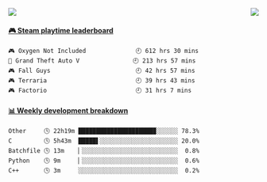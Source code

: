 <p>
  <img src="https://moe-count.vercel.app/?name=anyfan">
  <img src="https://weather-icon.anyfan.repl.co/@shanghai" align="right">
</p>


<!-- steam-box start -->
#### <a href="https://gist.github.com/2bb05a98c541b99e8793360d7e14488a" target="_blank">🎮 Steam playtime leaderboard</a>
```text
🎮 Oxygen Not Included              🕘 612 hrs 30 mins
🚓 Grand Theft Auto V               🕘 213 hrs 57 mins
🎮 Fall Guys                        🕘 42 hrs 57 mins
🎮 Terraria                         🕘 39 hrs 43 mins
🎮 Factorio                         🕘 31 hrs 7 mins
```
<!-- Powered by https://github.com/YouEclipse/steam-box . -->
<!-- steam-box end -->



<!-- waka-box start -->
#### <a href="https://gist.github.com/5c5782f031552061812db2d260d88847" target="_blank">📊 Weekly development breakdown</a>
```text
Other     🕓 22h19m █████████████████████▉░░░░░░ 78.3%
C         🕓 5h43m  █████▌░░░░░░░░░░░░░░░░░░░░░░ 20.0%
Batchfile 🕓 13m    ▏░░░░░░░░░░░░░░░░░░░░░░░░░░░  0.8%
Python    🕓 9m     ▏░░░░░░░░░░░░░░░░░░░░░░░░░░░  0.6%
C++       🕓 3m     ░░░░░░░░░░░░░░░░░░░░░░░░░░░░  0.2%
```
<!-- Powered by https://github.com/YouEclipse/waka-box-go . -->
<!-- waka-box end -->


<!--
**anyfan/anyfan** is a ✨ _special_ ✨ repository because its `README.md` (this file) appears on your GitHub profile.

Here are some ideas to get you started:

- 🔭 I’m currently working on ...
- 🌱 I’m currently learning ...
- 👯 I’m looking to collaborate on ...
- 🤔 I’m looking for help with ...
- 💬 Ask me about ...
- 📫 How to reach me: ...
- 😄 Pronouns: ...
- ⚡ Fun fact: ...
-->
